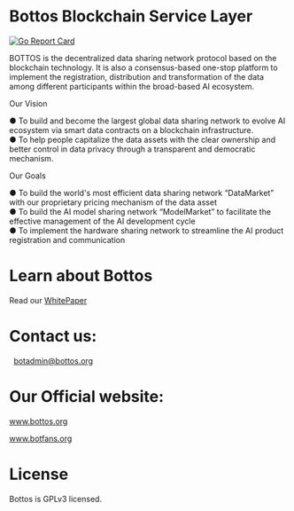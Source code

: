 # Bottos Blockchain Service Layer

[![Go Report Card](https://goreportcard.com/badge/github.com/bottos-project/magiccube)](https://goreportcard.com/report/github.com/bottos-project/magiccube)

BOTTOS is the decentralized data sharing network protocol based on the blockchain technology. It is also a consensus-based one-stop platform to implement the registration, distribution and transformation of the data among different participants within the broad-based AI ecosystem.

 Our Vision
 
● To build and become the largest global data sharing network to evolve AI ecosystem via smart data contracts on a blockchain infrastructure.  
● To help people capitalize the data assets with the clear ownership and better control in data privacy through a transparent and democratic mechanism.

Our Goals

● To build the world's most efficient data sharing network “DataMarket” with our proprietary pricing mechanism of the data asset  
● To build the AI model sharing network “ModelMarket” to facilitate the effective management of the AI development cycle  
● To implement the hardware sharing network to streamline the AI product registration and communication

# Learn about Bottos
  Read our [WhitePaper](https://www.bottos.org/pdf/Bottos%20whitepaper%20English%20final.pdf) 

# Contact us:
   botadmin@bottos.org
   
# Our Official website:
   www.bottos.org
   
   www.botfans.org
# License
Bottos is GPLv3 licensed.
